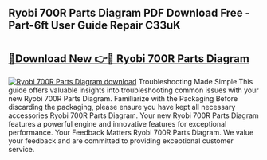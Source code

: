 ## Ryobi 700R Parts Diagram PDF Download Free - Part-6ft User Guide Repair C33uK

# <h2><a href="http://dfphhv8.blite.top/?on=Ryobi+700R+Parts+Diagram">🔗Download New 👉🔴 Ryobi 700R Parts Diagram</a></h2>

[![Ryobi 700R Parts Diagram download](https://i.imgur.com/lujVjoI.png)](http://dfphhv8.blite.top/?on=Ryobi+700R+Parts+Diagram)
Troubleshooting Made Simple This guide offers valuable insights into troubleshooting common issues with your new Ryobi 700R Parts Diagram. Familiarize with the Packaging Before discarding the packaging, please ensure you have kept all necessary accessories Ryobi 700R Parts Diagram. Your new Ryobi 700R Parts Diagram features a powerful engine and innovative features for exceptional performance. Your Feedback Matters Ryobi 700R Parts Diagram. We value your feedback and are committed to providing exceptional customer service.
